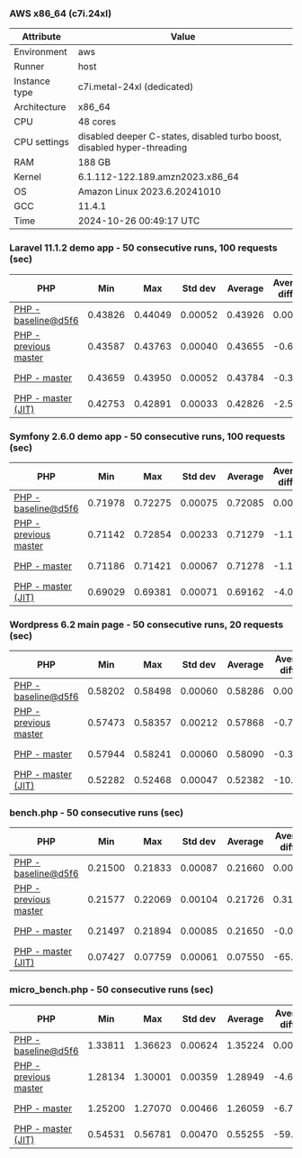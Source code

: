 ### AWS x86_64 (c7i.24xl)

|  Attribute    |     Value      |
|---------------|----------------|
| Environment   |aws|
| Runner        |host|
| Instance type |c7i.metal-24xl (dedicated)|
| Architecture  |x86_64
| CPU           |48 cores|
| CPU settings  |disabled deeper C-states, disabled turbo boost, disabled hyper-threading|
| RAM           |188 GB|
| Kernel        |6.1.112-122.189.amzn2023.x86_64|
| OS            |Amazon Linux 2023.6.20241010|
| GCC           |11.4.1|
| Time          |2024-10-26 00:49:17 UTC|

### Laravel 11.1.2 demo app - 50 consecutive runs, 100 requests (sec)

|     PHP     |     Min     |     Max     |    Std dev   |   Average  |  Average diff % |   Median   | Median diff % |     Memory    |
|-------------|-------------|-------------|--------------|------------|-----------------|------------|---------------|---------------|
|[PHP - baseline@d5f6](https://github.com/php/php-src/commit/d5f6e56610)|0.43826|0.44049|0.00052|0.43926|0.00%|0.43924|0.00%|41.88 MB|
|[PHP - previous master](https://github.com/php/php-src/commit/1e08c15512)|0.43587|0.43763|0.00040|0.43655|-0.62%|0.43647|-0.63%|41.72 MB|
|[PHP - master](https://github.com/php/php-src/commit/bfca4c7ba9)|0.43659|0.43950|0.00052|0.43784|-0.33%|0.43776|-0.34%|41.75 MB|
|[PHP - master (JIT)](https://github.com/php/php-src/commit/bfca4c7ba9)|0.42753|0.42891|0.00033|0.42826|-2.51%|0.42826|-2.50%|50.76 MB|

### Symfony 2.6.0 demo app - 50 consecutive runs, 100 requests (sec)

|     PHP     |     Min     |     Max     |    Std dev   |   Average  |  Average diff % |   Median   | Median diff % |     Memory    |
|-------------|-------------|-------------|--------------|------------|-----------------|------------|---------------|---------------|
|[PHP - baseline@d5f6](https://github.com/php/php-src/commit/d5f6e56610)|0.71978|0.72275|0.00075|0.72085|0.00%|0.72076|0.00%|37.39 MB|
|[PHP - previous master](https://github.com/php/php-src/commit/1e08c15512)|0.71142|0.72854|0.00233|0.71279|-1.12%|0.71242|-1.16%|37.30 MB|
|[PHP - master](https://github.com/php/php-src/commit/bfca4c7ba9)|0.71186|0.71421|0.00067|0.71278|-1.12%|0.71255|-1.14%|37.33 MB|
|[PHP - master (JIT)](https://github.com/php/php-src/commit/bfca4c7ba9)|0.69029|0.69381|0.00071|0.69162|-4.05%|0.69156|-4.05%|44.47 MB|

### Wordpress 6.2 main page - 50 consecutive runs, 20 requests (sec)

|     PHP     |     Min     |     Max     |    Std dev   |   Average  |  Average diff % |   Median   | Median diff % |     Memory    |
|-------------|-------------|-------------|--------------|------------|-----------------|------------|---------------|---------------|
|[PHP - baseline@d5f6](https://github.com/php/php-src/commit/d5f6e56610)|0.58202|0.58498|0.00060|0.58286|0.00%|0.58268|0.00%|43.01 MB|
|[PHP - previous master](https://github.com/php/php-src/commit/1e08c15512)|0.57473|0.58357|0.00212|0.57868|-0.72%|0.57967|-0.52%|42.86 MB|
|[PHP - master](https://github.com/php/php-src/commit/bfca4c7ba9)|0.57944|0.58241|0.00060|0.58090|-0.34%|0.58081|-0.32%|42.89 MB|
|[PHP - master (JIT)](https://github.com/php/php-src/commit/bfca4c7ba9)|0.52282|0.52468|0.00047|0.52382|-10.13%|0.52380|-10.10%|61.89 MB|

### bench.php - 50 consecutive runs (sec)

|     PHP     |     Min     |     Max     |    Std dev   |   Average  |  Average diff % |   Median   | Median diff % |     Memory    |
|-------------|-------------|-------------|--------------|------------|-----------------|------------|---------------|---------------|
|[PHP - baseline@d5f6](https://github.com/php/php-src/commit/d5f6e56610)|0.21500|0.21833|0.00087|0.21660|0.00%|0.21659|0.00%|26.18 MB|
|[PHP - previous master](https://github.com/php/php-src/commit/1e08c15512)|0.21577|0.22069|0.00104|0.21726|0.31%|0.21700|0.19%|26.08 MB|
|[PHP - master](https://github.com/php/php-src/commit/bfca4c7ba9)|0.21497|0.21894|0.00085|0.21650|-0.05%|0.21645|-0.06%|26.12 MB|
|[PHP - master (JIT)](https://github.com/php/php-src/commit/bfca4c7ba9)|0.07427|0.07759|0.00061|0.07550|-65.14%|0.07543|-65.17%|27.25 MB|

### micro_bench.php - 50 consecutive runs (sec)

|     PHP     |     Min     |     Max     |    Std dev   |   Average  |  Average diff % |   Median   | Median diff % |     Memory    |
|-------------|-------------|-------------|--------------|------------|-----------------|------------|---------------|---------------|
|[PHP - baseline@d5f6](https://github.com/php/php-src/commit/d5f6e56610)|1.33811|1.36623|0.00624|1.35224|0.00%|1.35364|0.00%|20.44 MB|
|[PHP - previous master](https://github.com/php/php-src/commit/1e08c15512)|1.28134|1.30001|0.00359|1.28949|-4.64%|1.28904|-4.77%|20.34 MB|
|[PHP - master](https://github.com/php/php-src/commit/bfca4c7ba9)|1.25200|1.27070|0.00466|1.26059|-6.78%|1.26002|-6.92%|20.38 MB|
|[PHP - master (JIT)](https://github.com/php/php-src/commit/bfca4c7ba9)|0.54531|0.56781|0.00470|0.55255|-59.14%|0.55120|-59.28%|21.66 MB|
